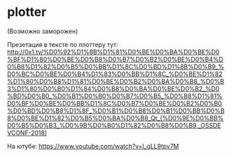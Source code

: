 # plotter
(Возможно заморожен)

Презетация в тексте по плоттеру тут: http://0x1.tv/%D0%92%D1%8B%D1%81%D0%BE%D0%BA%D0%BE%D0%BF%D1%80%D0%BE%D0%B8%D0%B7%D0%B2%D0%BE%D0%B4%D0%B8%D1%82%D0%B5%D0%BB%D1%8C%D0%BD%D1%8B%D0%B9_%D0%BC%D0%BE%D0%B4%D1%83%D0%BB%D1%8C_%D0%BE%D1%82%D1%80%D0%B8%D1%81%D0%BE%D0%B2%D0%BA%D0%B8_%D0%B3%D1%80%D0%B0%D1%84%D0%B8%D0%BA%D0%BE%D0%B2_%D0%BD%D0%B0_%D0%B1%D0%B0%D0%B7%D0%B5_%D0%B8%D1%81%D0%BF%D0%BE%D0%BB%D1%8C%D0%B7%D0%BE%D0%B2%D0%B0%D0%BD%D0%B8%D1%8F_%D0%B1%D0%B8%D0%B1%D0%BB%D0%B8%D0%BE%D1%82%D0%B5%D0%BA%D0%B8_Qt_(%D0%9E%D0%BB%D0%B5%D0%B3_%D0%9B%D0%B0%D1%82%D0%B8%D0%B9,_OSSDEVCONF-2018)

На ютубе: https://www.youtube.com/watch?v=l_gLL9tpv7M
